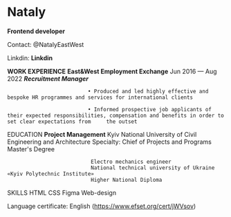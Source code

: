 # Nataly
**Frontend developer**

Contact:     @NatalyEastWest

Linkdin: **Linkdin**

**WORK EXPERIENCE**          **East&West Employment Exchange** Jun 2016 — Aug 2022
                               ***Recruitment Manager***

                              • Produced and led highly effective and bespoke HR programmes and services for international clients
 
                              • Informed prospective job applicants of their expected responsibilities, compensation and benefits in order to set clear expectations from     the outset
                              

EDUCATION                   **Project Management**
                               Kyiv National University of Civil Engineering and Architecture
                               Specialty: Chief of Projects and Programs Master's Degree
 

                               Electro mechanics engineer
                               National technical university of Ukraine «Kyiv Polytechnic Institute»
                               Higher National Diploma


SKILLS                       HTML CSS Figma  Web-design

Language certificate:        English     (https://www.efset.org/cert/jWVsov)   



